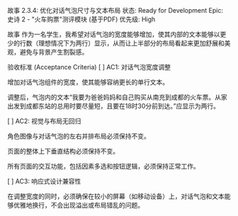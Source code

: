 故事 2.3.4: 优化对话气泡尺寸与文本布局
状态: Ready for Development
Epic: 史诗 2 - "火车购票"测评模块 (基于PDF)
优先级: High

故事
作为一名学生，我希望对话气泡的宽度能够增加，使其内部的文本能够以更少的行数（理想情况下为两行）显示，从而让上半部分的布局看起来更加舒展和美观，避免与背景产生割裂感。

验收标准 (Acceptance Criteria)
[ ] AC1: 对话气泡宽度调整

增加对话气泡组件的宽度，使其能够容纳更长的单行文本。

调整后，气泡内的文本“我要为爸爸妈妈和自己购买从南充到成都的火车票。从家出发到成都东站的总用时要尽量短，且要在18时30分前到达。”应显示为两行。

[ ] AC2: 视觉与布局无回归

角色图像与对话气泡的左右并排布局必须保持不变。

页面的整体上下垂直结构必须保持不变。

所有页面的交互功能，包括因素多选和按钮逻辑，必须保持正常工作。

[ ] AC3: 响应式设计兼容性

在调整宽度的同时，必须确保在较小的屏幕（如移动设备）上，对话气泡和文本能够优雅地换行，不会出现溢出或布局错乱的问题。